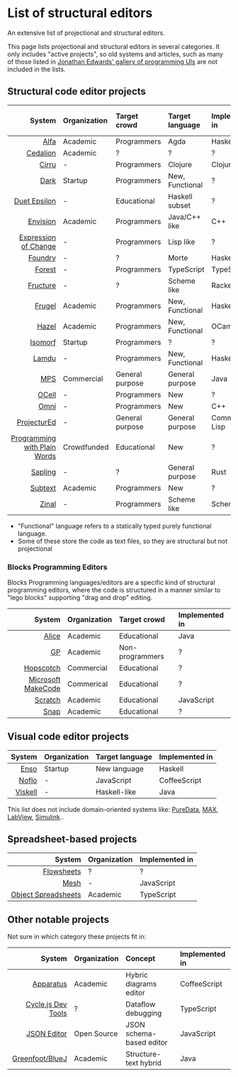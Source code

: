 # List of structural editors

An extensive list of projectional and structural editors.

This page lists projectional and structural editors in several categories.
It only includes "active projects", so old systems and articles, such as many of those listed in
[Jonathan Edwards' gallery of programming UIs](http://alarmingdevelopment.org/?p=1068)
are not included in the lists.

## Structural code editor projects

| System                                                    | Organization | Target crowd    | Target language | Implemented in | Last known update
|----------------------------------------------------------:|:-------------|:----------------|:----------------|:---------------|:------------------
| [Alfa](http://www.cse.chalmers.se/~hallgren/Alfa/)        | Academic     | Programmers     | Agda            | Haskell        | 2020
| [Cedalion](http://cedalion.sourceforge.net)               | Academic     | ?               | ?               | ?              | 2013
| [Cirru](http://cirru.org)                                 | -            | Programmers     | Clojure         | Clojure        | 2021
| [Dark](https://darklang.com)                              | Startup      | Programmers     | New, Functional | ?              | 2021
| [Duet Epsilon](https://chrisdone.com/toys/duet-epsilon/)  | -            | Educational     | Haskell subset  | ?              | ?
| [Envision](http://dimitar-asenov.github.io/Envision/)     | Academic     | Programmers     | Java/C++ like   | C++            | 2018
| [Expression of Change](http://expressionsofchange.org)    | -            | Programmers     | Lisp like       | ?              | 2018
| [Foundry](https://github.com/int-index/foundry)           | -            | ?               | Morte           | Haskell        | 2021
| [Forest](https://github.com/tehwalris/forest)             | -            | Programmers     | TypeScript      | TypeScript     | 2021
| [Fructure](https://fructure-editor.tumblr.com)            | -            | ?               | Scheme like     | Racket         | 2020
| [Frugel](https://github.com/cdfa/frugel)                  | Academic     | Programmers     | New, Functional | Haskell        | 2022
| [Hazel](http://hazel.org)                                 | Academic     | Programmers     | New, Functional | OCaml          | 2021
| [Isomorƒ](https://isomorf.io)                             | Startup      | Programmers     | ?               | ?              | 2018
| [Lamdu](http://www.lamdu.org)                             | -            | Programmers     | New, Functional | Haskell        | 2022
| [MPS](https://www.jetbrains.com/mps/)                     | Commercial   | General purpose | General purpose | Java           | 2021
| [OCell](http://kevinmahoney.co.uk/ocell/)                 | -            | Programmers     | New             | ?              | 2020
| [Omni](https://github.com/daniel-kun/omni)                | -            | Programmers     | New             | C++            | 2017
| [ProjecturEd](https://github.com/projectured/projectured) | -            | General purpose | General purpose | Common Lisp    | 2017
| [Programming with Plain Words][1]                         | Crowdfunded  | Educational     | New             | ?              | 2017
| [Sapling](https://github.com/kneasle/sapling)             | -            | ?               | General purpose | Rust           | 2021
| [Subtext](http://www.subtext-lang.org)                    | Academic     | Programmers     | New             | ?              | 2018
| [Zinal](https://gitlab.com/nickcollins/zinal)             | -            | Programmers     | Scheme like     | Scheme         | 2017

[1]: https://www.patreon.com/posts/screenshot-with-14865073

* "Functional" language refers to a statically typed purely functional language.
* Some of these store the code as text files, so they are structural but not projectional

### Blocks Programming Editors

Blocks Programming languages/editors are a specific kind of structural programming editors,
where the code is structured in a manner similar to "lego blocks" supporting "drag and drop" editing.

| System                                     | Organization | Target crowd    | Implemented in
|-------------------------------------------:|:-------------|:----------------|:--------------
| [Alice](http://www.alice.org)              | Academic     | Educational     | Java
| [GP](https://harc.ycr.org/project/gp/)     | Academic     | Non-programmers | ?
| [Hopscotch](https://gethopscotch.com)      | Commercial   | Educational     | ?
| [Microsoft MakeCode](https://makecode.com) | Commerical   | Educational     | ?
| [Scratch](https://scratch.mit.edu)         | Academic     | Educational     | JavaScript
| [Snap](https://snap.berkeley.edu)          | Academic     | Educational     | ?

## Visual code editor projects

| System                                        | Organization | Target language | Implemented in
|----------------------------------------------:|:-------------|:----------------|:--------------
| [Enso](http://www.enso.org)                   | Startup      | New language    | Haskell
| [Noflo](https://noflojs.org/)                 | -            | JavaScript      | CoffeeScript
| [Viskell](https://github.com/viskell/viskell) | -            | Haskell-like    | Java

This list does not include domain-oriented systems like:
[PureData](https://puredata.info),
[MAX](https://cycling74.com/products/max/),
[LabView](http://www.ni.com/en-il/shop/labview.html),
[Simulink](https://www.mathworks.com/products/simulink.html)..

## Spreadsheet-based projects

| System                                                              | Organization | Implemented in
|--------------------------------------------------------------------:|:-------------|:--------------
| [Flowsheets](http://tinyletter.com/Flowsheets/)                     | ?            | ?
| [Mesh](https://github.com/chrispsn/mesh)                            | -            | JavaScript
| [Object Spreadsheets](https://sdg.csail.mit.edu/projects/objsheets) | Academic     | TypeScript

## Other notable projects

Not sure in which category these projects fit in:

| System                                                        | Organization | Concept                  | Implemented in
|--------------------------------------------------------------:|:-------------|:-------------------------|:--------------
| [Apparatus](http://aprt.us)                                   | Academic     | Hybric diagrams editor   | CoffeeScript
| [Cycle.js Dev Tools](https://cycle.js.org)                    | ?            | Dataflow debugging       | TypeScript
| [JSON Editor](https://github.com/json-editor/json-editor.git) | Open Source  | JSON schema-based editor | JavaScript
| [Greenfoot/BlueJ](https://www.greenfoot.org/)                 | Academic     | Structure-text hybrid    | Java
